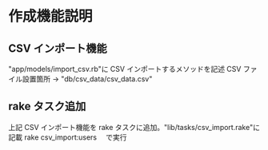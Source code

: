 # 作成機能説明

## CSV インポート機能

"app/models/import_csv.rb"に CSV インポートするメソッドを記述
CSV ファイル設置箇所 → "db/csv_data/csv_data.csv"

## rake タスク追加

上記 CSV インポート機能を rake タスクに追加。"lib/tasks/csv_import.rake"に記載
rake csv_import:users 　で実行
